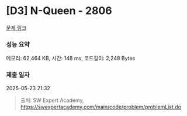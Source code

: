 # [D3] N-Queen - 2806 

[문제 링크](https://swexpertacademy.com/main/code/problem/problemDetail.do?contestProbId=AV7GKs06AU0DFAXB) 

### 성능 요약

메모리: 62,464 KB, 시간: 148 ms, 코드길이: 2,248 Bytes

### 제출 일자

2025-05-23 21:32



> 출처: SW Expert Academy, https://swexpertacademy.com/main/code/problem/problemList.do